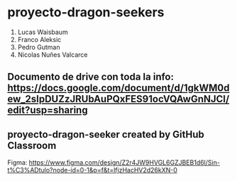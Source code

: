 # proyecto-dragon-seekers
1. Lucas Waisbaum
2. Franco Aleksic
3. Pedro Gutman
4. Nicolas Nuñes Valcarce
## Documento de drive con toda la info: https://docs.google.com/document/d/1gkWM0dew_2sIpDUZzJRUbAuPQxFES91ocVQAwGnNJCI/edit?usp=sharing
## proyecto-dragon-seeker created by GitHub Classroom
Figma: https://www.figma.com/design/Z2r4JW9HVGL6GZJBEB1d6l/Sin-t%C3%ADtulo?node-id=0-1&p=f&t=lfjzHacHV2d26kXN-0
